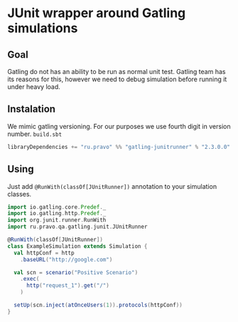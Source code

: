# JUnit wrapper around Gatling simulations

## Goal

Gatling do not has an ability to be run as normal unit test. Gatling team has its reasons for this, however we need to debug simulation before running it under heavy load.

## Instalation
We mimic gatling versioning. For our purposes we use fourth digit in version number.
`build.sbt`
```scala
libraryDependencies += "ru.pravo" %% "gatling-junitrunner" % "2.3.0.0"
```

## Using

Just add `@RunWith(classOf[JUnitRunner])` annotation to your simulation classes.

```scala
import io.gatling.core.Predef._
import io.gatling.http.Predef._
import org.junit.runner.RunWith
import ru.pravo.qa.gatling.junit.JUnitRunner

@RunWith(classOf[JUnitRunner])
class ExampleSimulation extends Simulation {
  val httpConf = http
    .baseURL("http://google.com")

  val scn = scenario("Positive Scenario")
    .exec(
      http("request_1").get("/")
    )

  setUp(scn.inject(atOnceUsers(1)).protocols(httpConf))
}
```

